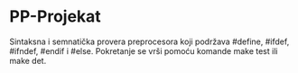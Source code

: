 # PP-Projekat
Sintaksna i semnatička provera preprocesora koji podržava #define, #ifdef, #ifndef, #endif i #else.
Pokretanje se vrši pomoću komande make test ili make det.
